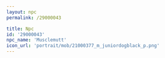 ```yaml
---
layout: npc
permalink: /29000043

title: Npc
id: '29000043'
npc_name: 'Musclemutt'
icon_url: 'portrait/mob/21000377_m_juniordogblack_p.png'
---
```

